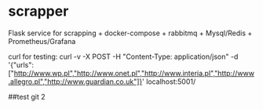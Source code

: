 # scrapper
Flask service for scrapping + docker-compose + rabbitmq + Mysql/Redis + Prometheus/Grafana


curl for testing:
curl -v -X POST -H "Content-Type: application/json" -d '{"urls":["http://www.wp.pl","http://www.onet.pl","http://www.interia.pl","http://www.allegro.pl","http://www.guardian.co.uk"]}' localhost:5001/

##test git 2 